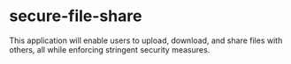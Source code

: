 # secure-file-share
This application will enable users to upload, download, and share files with others, all while enforcing stringent security measures.
